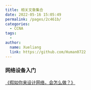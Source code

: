 ```yaml
---
title: 相关文章集合
date: 2022-05-16 15:05:49
permalink: /pages/2c461b/
categories:
  - CCNA
tags:
  -
author:
  name: Xueliang
  link: https://github.com/Human0722
---
```


### 网络设备入门

[《假如你来设计网络，会怎么做？》](http://www.52im.net/thread-3330-1-1.html)